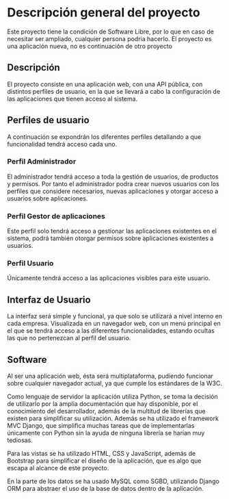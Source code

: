 # Descripción general del proyecto

Este proyecto tiene la condición de Software Libre, por lo que en caso de necesitar ser ampliado, cualquier persona podria hacerlo. El proyecto es una aplicación nueva, no es continuación de otro proyecto

## Descripción

El proyecto consiste en una aplicación web, con una API pública, con distintos perfiles de usuario, en la que se llevará a cabo la configuración de las aplicaciones que tienen acceso al sistema.

## Perfiles de usuario

A continuación se expondrán los diferentes perfiles detallando a que funcionalidad tendrá acceso cada uno.

### Perfil Administrador

El administrador tendrá acceso a toda la gestión de usuarios, de productos y permisos. Por tanto el administrador podra crear nuevos usuarios con los perfiles que considere necesarios, nuevas aplicaciones y otorgar acceso a usuarios sobre aplicaciones.

<!--
For syntax highlighting in code blocks, add three "`" characters before and after a code block:

```python
mood = 'happy'
if mood == 'happy':
    print("I am a happy robot")
```
-->

### Perfil Gestor de aplicaciones

Este perfil solo tendrá acceso a gestionar las aplicaciones existentes en el sistema, podrá también otorgar permisos sobre aplicaciones existentes a usuarios.

### Perfil Usuario

Únicamente tendrá acceso a las aplicaciones visibles para este usuario.

<!-- 
Comments can be added like this.
--> 

## Interfaz de Usuario

La interfaz será simple y funcional, ya que solo se utilizará a nivel interno en cada empresa. Visualizada en un navegador web, con un menú principal en el que se tendrá acceso a las diferentes funcionalidades, estando ocultas las que no pertenezcan al perfil del usuario.

## Software

Al ser una aplicación web, ésta será multiplataforma, pudiendo funcionar sobre cualquier navegador actual, ya que cumple los estándares de la W3C.

Como lenguaje de servidor la aplicación utiliza Python, se toma la decisión de utilizarlo por la amplia documentación que hay disponible, por el conocimiento del desarrollador, además de la multitud de librerías que existen para simplificar su utilización. Además se ha utilizado el framework MVC Django, que simplifica muchas tareas que de implementarlas únicamente con Python sin la ayuda de ninguna librería se harían muy tediosas.

Para las vistas se ha utilizado HTML, CSS y JavaScript, además de Bootstrap para simplificar el diseño de la aplicación, que es algo que escapa al alcance de este proyecto.

En la parte de los datos se ha usado MySQL como SGBD, utilizando Django ORM para abstraer el uso de la base de datos dentro de la aplicación.

